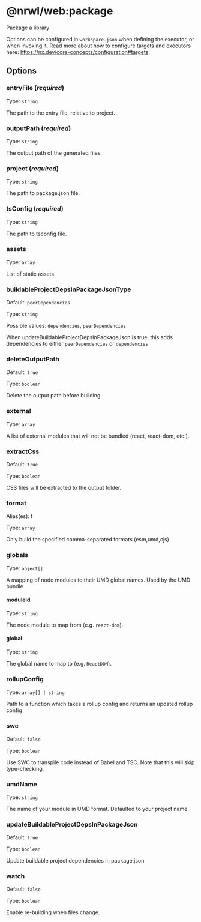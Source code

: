 # @nrwl/web:package

Package a library

Options can be configured in `workspace.json` when defining the executor, or when invoking it. Read more about how to configure targets and executors here: https://nx.dev/core-concepts/configuration#targets.

## Options

### entryFile (_**required**_)

Type: `string`

The path to the entry file, relative to project.

### outputPath (_**required**_)

Type: `string`

The output path of the generated files.

### project (_**required**_)

Type: `string`

The path to package.json file.

### tsConfig (_**required**_)

Type: `string`

The path to tsconfig file.

### assets

Type: `array`

List of static assets.

### buildableProjectDepsInPackageJsonType

Default: `peerDependencies`

Type: `string`

Possible values: `dependencies`, `peerDependencies`

When updateBuildableProjectDepsInPackageJson is true, this adds dependencies to either `peerDependencies` or `dependencies`

### deleteOutputPath

Default: `true`

Type: `boolean`

Delete the output path before building.

### external

Type: `array`

A list of external modules that will not be bundled (react, react-dom, etc.).

### extractCss

Default: `true`

Type: `boolean`

CSS files will be extracted to the output folder.

### format

Alias(es): f

Type: `array`

Only build the specified comma-separated formats (esm,umd,cjs)

### globals

Type: `object[]`

A mapping of node modules to their UMD global names. Used by the UMD bundle

#### moduleId

Type: `string`

The node module to map from (e.g. `react-dom`).

#### global

Type: `string`

The global name to map to (e.g. `ReactDOM`).

### rollupConfig

Type: `array[] | string `

Path to a function which takes a rollup config and returns an updated rollup config

### swc

Default: `false`

Type: `boolean`

Use SWC to transpile code instead of Babel and TSC. Note that this will skip type-checking.

### umdName

Type: `string`

The name of your module in UMD format. Defaulted to your project name.

### updateBuildableProjectDepsInPackageJson

Default: `true`

Type: `boolean`

Update buildable project dependencies in package.json

### watch

Default: `false`

Type: `boolean`

Enable re-building when files change.
